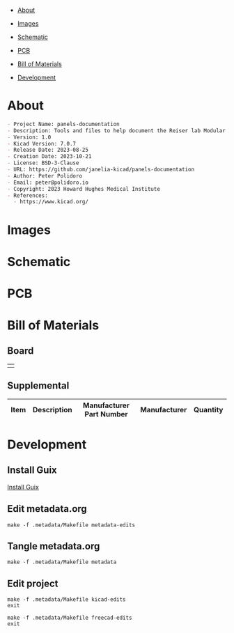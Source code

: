- [About](#org1cec653)
- [Images](#org0fdcfe3)
- [Schematic](#org49ec279)
- [PCB](#org3485fe9)
- [Bill of Materials](#orgf452027)
- [Development](#org853af77)

    <!-- This file is generated automatically from metadata -->
    <!-- File edits may be overwritten! -->


<a id="org1cec653"></a>

# About

```markdown
- Project Name: panels-documentation
- Description: Tools and files to help document the Reiser lab Modular LED Display panels.
- Version: 1.0
- Kicad Version: 7.0.7
- Release Date: 2023-08-25
- Creation Date: 2023-10-21
- License: BSD-3-Clause
- URL: https://github.com/janelia-kicad/panels-documentation
- Author: Peter Polidoro
- Email: peter@polidoro.io
- Copyright: 2023 Howard Hughes Medical Institute
- References:
  - https://www.kicad.org/
```


<a id="org0fdcfe3"></a>

# Images


<a id="org49ec279"></a>

# Schematic


<a id="org3485fe9"></a>

# PCB


<a id="orgf452027"></a>

# Bill of Materials


## Board

|    |
|--- |
|  |


## Supplemental

| Item | Description | Manufacturer Part Number | Manufacturer | Quantity |
|---- |----------- |------------------------ |------------ |-------- |


<a id="org853af77"></a>

# Development


## Install Guix

[Install Guix](https://guix.gnu.org/manual/en/html_node/Binary-Installation.html)


## Edit metadata.org

    make -f .metadata/Makefile metadata-edits


## Tangle metadata.org

    make -f .metadata/Makefile metadata


## Edit project

    make -f .metadata/Makefile kicad-edits
    exit

    make -f .metadata/Makefile freecad-edits
    exit